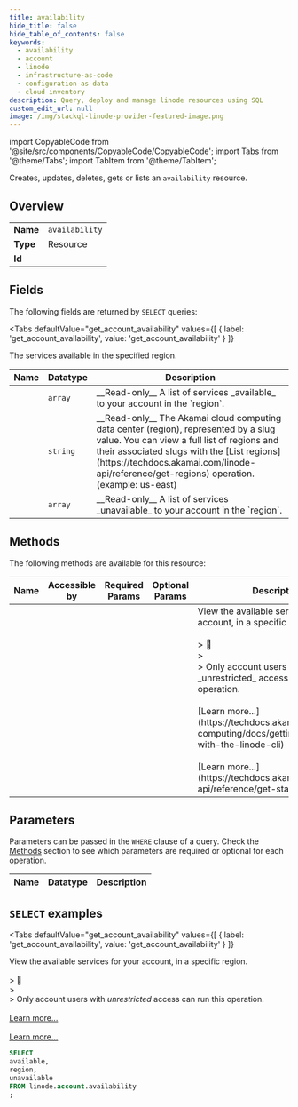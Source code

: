 ```yaml
--- 
title: availability
hide_title: false
hide_table_of_contents: false
keywords:
  - availability
  - account
  - linode
  - infrastructure-as-code
  - configuration-as-data
  - cloud inventory
description: Query, deploy and manage linode resources using SQL
custom_edit_url: null
image: /img/stackql-linode-provider-featured-image.png
---
```


import CopyableCode from '@site/src/components/CopyableCode/CopyableCode';
import Tabs from '@theme/Tabs';
import TabItem from '@theme/TabItem';

Creates, updates, deletes, gets or lists an <code>availability</code> resource.

## Overview
<table><tbody>
<tr><td><b>Name</b></td><td><code>availability</code></td></tr>
<tr><td><b>Type</b></td><td>Resource</td></tr>
<tr><td><b>Id</b></td><td><CopyableCode code="linode.account.availability" /></td></tr>
</tbody></table>

## Fields

The following fields are returned by `SELECT` queries:

<Tabs
    defaultValue="get_account_availability"
    values={[
        { label: 'get_account_availability', value: 'get_account_availability' }
    ]}
>
<TabItem value="get_account_availability">

The services available in the specified region.

<table>
<thead>
    <tr>
    <th>Name</th>
    <th>Datatype</th>
    <th>Description</th>
    </tr>
</thead>
<tbody>
<tr>
    <td><CopyableCode code="available" /></td>
    <td><code>array</code></td>
    <td>__Read-only__ A list of services _available_ to your account in the `region`.</td>
</tr>
<tr>
    <td><CopyableCode code="region" /></td>
    <td><code>string</code></td>
    <td>__Read-only__ The Akamai cloud computing data center (region), represented by a slug value. You can view a full list of regions and their associated slugs with the [List regions](https://techdocs.akamai.com/linode-api/reference/get-regions) operation. (example: us-east)</td>
</tr>
<tr>
    <td><CopyableCode code="unavailable" /></td>
    <td><code>array</code></td>
    <td>__Read-only__ A list of services _unavailable_ to your account in the `region`.</td>
</tr>
</tbody>
</table>
</TabItem>
</Tabs>

## Methods

The following methods are available for this resource:

<table>
<thead>
    <tr>
    <th>Name</th>
    <th>Accessible by</th>
    <th>Required Params</th>
    <th>Optional Params</th>
    <th>Description</th>
    </tr>
</thead>
<tbody>
<tr>
    <td><a href="#get_account_availability"><CopyableCode code="get_account_availability" /></a></td>
    <td><CopyableCode code="select" /></td>
    <td></td>
    <td></td>
    <td>View the available services for your account, in a specific region.<br /><br />&gt; 📘<br />&gt;<br />&gt; Only account users with _unrestricted_ access can run this operation.<br /><br />[Learn more...](https://techdocs.akamai.com/cloud-computing/docs/getting-started-with-the-linode-cli)<br /><br />[Learn more...](https://techdocs.akamai.com/linode-api/reference/get-started#oauth)</td>
</tr>
</tbody>
</table>

## Parameters

Parameters can be passed in the `WHERE` clause of a query. Check the [Methods](#methods) section to see which parameters are required or optional for each operation.

<table>
<thead>
    <tr>
    <th>Name</th>
    <th>Datatype</th>
    <th>Description</th>
    </tr>
</thead>
<tbody>
</tbody>
</table>

## `SELECT` examples

<Tabs
    defaultValue="get_account_availability"
    values={[
        { label: 'get_account_availability', value: 'get_account_availability' }
    ]}
>
<TabItem value="get_account_availability">

View the available services for your account, in a specific region.<br /><br />&gt; 📘<br />&gt;<br />&gt; Only account users with _unrestricted_ access can run this operation.<br /><br />[Learn more...](https://techdocs.akamai.com/cloud-computing/docs/getting-started-with-the-linode-cli)<br /><br />[Learn more...](https://techdocs.akamai.com/linode-api/reference/get-started#oauth)

```sql
SELECT
available,
region,
unavailable
FROM linode.account.availability
;
```
</TabItem>
</Tabs>
